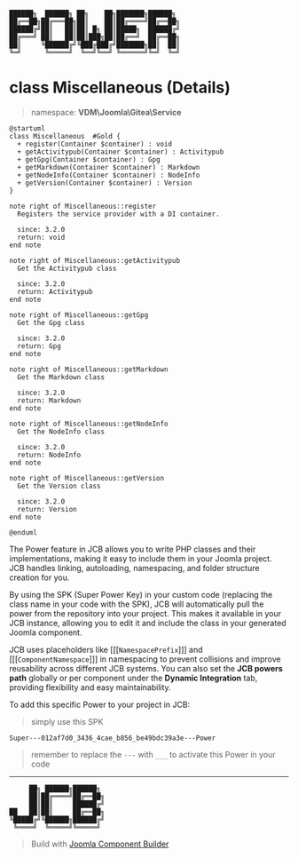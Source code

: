 ```
██████╗  ██████╗ ██╗    ██╗███████╗██████╗
██╔══██╗██╔═══██╗██║    ██║██╔════╝██╔══██╗
██████╔╝██║   ██║██║ █╗ ██║█████╗  ██████╔╝
██╔═══╝ ██║   ██║██║███╗██║██╔══╝  ██╔══██╗
██║     ╚██████╔╝╚███╔███╔╝███████╗██║  ██║
╚═╝      ╚═════╝  ╚══╝╚══╝ ╚══════╝╚═╝  ╚═╝
```
# class Miscellaneous (Details)
> namespace: **VDM\Joomla\Gitea\Service**

```uml
@startuml
class Miscellaneous  #Gold {
  + register(Container $container) : void
  + getActivitypub(Container $container) : Activitypub
  + getGpg(Container $container) : Gpg
  + getMarkdown(Container $container) : Markdown
  + getNodeInfo(Container $container) : NodeInfo
  + getVersion(Container $container) : Version
}

note right of Miscellaneous::register
  Registers the service provider with a DI container.

  since: 3.2.0
  return: void
end note

note right of Miscellaneous::getActivitypub
  Get the Activitypub class

  since: 3.2.0
  return: Activitypub
end note

note right of Miscellaneous::getGpg
  Get the Gpg class

  since: 3.2.0
  return: Gpg
end note

note right of Miscellaneous::getMarkdown
  Get the Markdown class

  since: 3.2.0
  return: Markdown
end note

note right of Miscellaneous::getNodeInfo
  Get the NodeInfo class

  since: 3.2.0
  return: NodeInfo
end note

note right of Miscellaneous::getVersion
  Get the Version class

  since: 3.2.0
  return: Version
end note
 
@enduml
```

The Power feature in JCB allows you to write PHP classes and their implementations, making it easy to include them in your Joomla project. JCB handles linking, autoloading, namespacing, and folder structure creation for you.

By using the SPK (Super Power Key) in your custom code (replacing the class name in your code with the SPK), JCB will automatically pull the power from the repository into your project. This makes it available in your JCB instance, allowing you to edit it and include the class in your generated Joomla component.

JCB uses placeholders like [[[`NamespacePrefix`]]] and [[[`ComponentNamespace`]]] in namespacing to prevent collisions and improve reusability across different JCB systems. You can also set the **JCB powers path** globally or per component under the **Dynamic Integration** tab, providing flexibility and easy maintainability.

To add this specific Power to your project in JCB:

> simply use this SPK
```
Super---012af7d0_3436_4cae_b856_be49bdc39a3e---Power
```
> remember to replace the `---` with `___` to activate this Power in your code

---
```
     ██╗ ██████╗██████╗
     ██║██╔════╝██╔══██╗
     ██║██║     ██████╔╝
██   ██║██║     ██╔══██╗
╚█████╔╝╚██████╗██████╔╝
 ╚════╝  ╚═════╝╚═════╝
```
> Build with [Joomla Component Builder](https://git.vdm.dev/joomla/Component-Builder)


